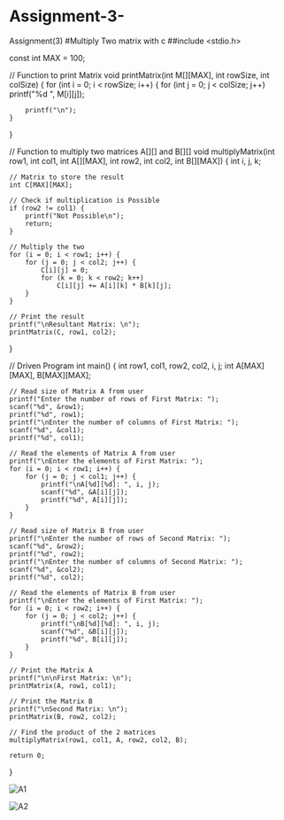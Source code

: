 # Assignment-3-
Assignment(3)
#Multiply Two  matrix with c
##include <stdio.h>
 
const int MAX = 100;
 
// Function to print Matrix
void printMatrix(int M[][MAX], int rowSize, int colSize)
{
    for (int i = 0; i < rowSize; i++) {
        for (int j = 0; j < colSize; j++)
            printf("%d ", M[i][j]);
 
        printf("\n");
    }
}
 
// Function to multiply two matrices A[][] and B[][]
void multiplyMatrix(int row1, int col1, int A[][MAX],
                    int row2, int col2, int B[][MAX])
{
    int i, j, k;
 
    // Matrix to store the result
    int C[MAX][MAX];
 
    // Check if multiplication is Possible
    if (row2 != col1) {
        printf("Not Possible\n");
        return;
    }
 
    // Multiply the two
    for (i = 0; i < row1; i++) {
        for (j = 0; j < col2; j++) {
            C[i][j] = 0;
            for (k = 0; k < row2; k++)
                C[i][j] += A[i][k] * B[k][j];
        }
    }
 
    // Print the result
    printf("\nResultant Matrix: \n");
    printMatrix(C, row1, col2);
}
 
// Driven Program
int main()
{
    int row1, col1, row2, col2, i, j;
    int A[MAX][MAX], B[MAX][MAX];
 
    // Read size of Matrix A from user
    printf("Enter the number of rows of First Matrix: ");
    scanf("%d", &row1);
    printf("%d", row1);
    printf("\nEnter the number of columns of First Matrix: ");
    scanf("%d", &col1);
    printf("%d", col1);
 
    // Read the elements of Matrix A from user
    printf("\nEnter the elements of First Matrix: ");
    for (i = 0; i < row1; i++) {
        for (j = 0; j < col1; j++) {
            printf("\nA[%d][%d]: ", i, j);
            scanf("%d", &A[i][j]);
            printf("%d", A[i][j]);
        }
    }
 
    // Read size of Matrix B from user
    printf("\nEnter the number of rows of Second Matrix: ");
    scanf("%d", &row2);
    printf("%d", row2);
    printf("\nEnter the number of columns of Second Matrix: ");
    scanf("%d", &col2);
    printf("%d", col2);
 
    // Read the elements of Matrix B from user
    printf("\nEnter the elements of First Matrix: ");
    for (i = 0; i < row2; i++) {
        for (j = 0; j < col2; j++) {
            printf("\nB[%d][%d]: ", i, j);
            scanf("%d", &B[i][j]);
            printf("%d", B[i][j]);
        }
    }
 
    // Print the Matrix A
    printf("\n\nFirst Matrix: \n");
    printMatrix(A, row1, col1);
 
    // Print the Matrix B
    printf("\nSecond Matrix: \n");
    printMatrix(B, row2, col2);
 
    // Find the product of the 2 matrices
    multiplyMatrix(row1, col1, A, row2, col2, B);
 
    return 0;
}

![A1](https://user-images.githubusercontent.com/82906996/118716696-6acc3280-b825-11eb-84d9-feec5ddefcc4.png)

![A2](https://user-images.githubusercontent.com/82906996/118716761-7cadd580-b825-11eb-8edc-514b2adb1544.png)


